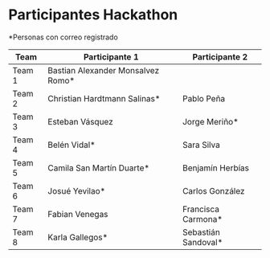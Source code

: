 # Participantes Hackathon

*Personas con correo registrado

| Team   | Participante 1                    | Participante 2      |
|--------|-----------------------------------|---------------------|
| Team 1 | Bastian Alexander Monsalvez Romo* |                     |
| Team 2 | Christian Hardtmann Salinas*      | Pablo Peña          |
| Team 3 | Esteban Vásquez                   | Jorge Meriño*       |
| Team 4 | Belén Vidal*                      | Sara Silva          |
| Team 5 | Camila San Martín Duarte*         | Benjamín Herbías    |
| Team 6 | Josué Yevilao*                    | Carlos González     |
| Team 7 | Fabian Venegas                    | Francisca Carmona*  |
| Team 8 | Karla Gallegos*                   | Sebastián Sandoval* |
